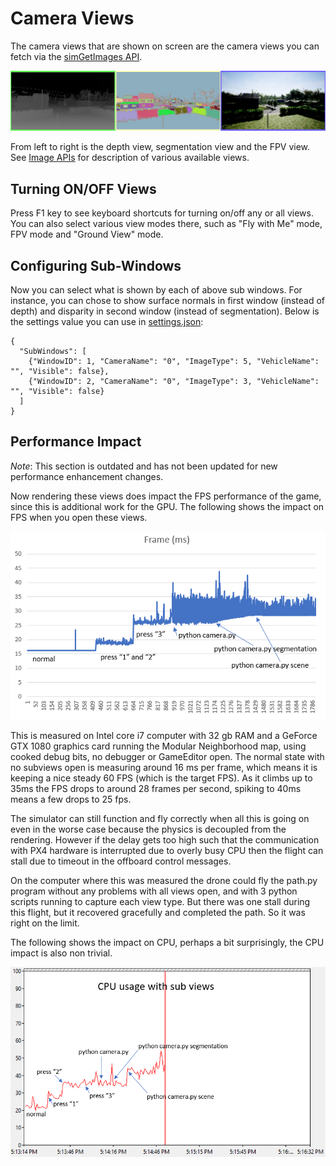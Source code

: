 # Camera Views

The camera views that are shown on screen are the camera views you can fetch via the [simGetImages API](image_apis.md).

![Cameras](images/cameras.png)

From left to right is the depth view, segmentation view and the FPV view. See [Image APIs](image_apis.md) for description of various available views.

## Turning ON/OFF Views

Press F1 key to see keyboard shortcuts for turning on/off any or all views. You can also select various view modes there, such as "Fly with Me" mode, FPV mode and "Ground View" mode.

## Configuring Sub-Windows

Now you can select what is shown by each of above sub windows. For instance, you can chose to show surface normals in first window (instead of depth) and disparity in second window (instead of segmentation). Below is the settings value you can use in [settings.json](settings.md):

```
{
  "SubWindows": [
    {"WindowID": 1, "CameraName": "0", "ImageType": 5, "VehicleName": "", "Visible": false},
    {"WindowID": 2, "CameraName": "0", "ImageType": 3, "VehicleName": "", "Visible": false}
  ]
}
```

## Performance Impact

*Note*: This section is outdated and has not been updated for new performance enhancement changes.

Now rendering these views does impact the FPS performance of the game, since this is additional work for the GPU.  The following shows the impact on FPS when you open these views.

![fps](images/fps_views.png)

This is measured on Intel core i7 computer with 32 gb RAM and a GeForce GTX 1080
graphics card running the Modular Neighborhood map, using cooked debug bits, no debugger or GameEditor open.  The normal state with no subviews open is measuring around 16 ms per frame, which means it is keeping a nice steady 60 FPS (which is the target FPS).  As it climbs up to 35ms the FPS drops to around 28 frames per second, spiking to 40ms means a few drops to 25 fps.

The simulator can still function and fly correctly when all this is going on even in the worse case because the physics is decoupled from the rendering.  However if the delay gets too high such that the communication with PX4 hardware is interrupted due to overly busy CPU then the flight can stall due to timeout in the offboard control messages.

On the computer where this was measured the drone could fly the path.py program
without any problems with all views open, and with 3 python scripts running 
to capture each view type.  But there was one stall during this flight, but it
recovered gracefully and completed the path.  So it was right on the limit.

The following shows the impact on CPU, perhaps a bit surprisingly, the CPU impact is also non trivial.

![fps](images/cpu_views.png)
